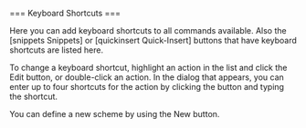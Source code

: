 === Keyboard Shortcuts ===
    
Here you can add keyboard shortcuts to all commands available. Also the 
[snippets Snippets] or [quickinsert Quick-Insert] buttons that have 
keyboard shortcuts are listed here.

To change a keyboard shortcut, highlight an action in the list
and click the Edit button, or double-click an action.
In the dialog that appears, you can enter up to four shortcuts
for the action by clicking the button and typing the shortcut.

You can define a new scheme by using the New button.

